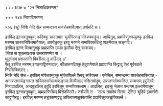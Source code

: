 +++
title = "२१ निशाधिकरणम्"

+++
१४४ निशादिगरणम्  
  
५०६ (सू) निशि नेदि सेन्न सम्बन्दस्य यावत्तेहबावित्वात् तर्शयदि स।  
  
इरविल् इऱन्दवऩुक्कुम् कदिक्कु सादऩमाग सूर्यगिरणङ्गळिरुक्कट्टुम्। आयिऩुम्, प्रह्मवित्तुक्कळुक्कु इरविल् मरणम् शास्त्रनिषित्तमागैयाल्, अवर्गळुक्कु इरवु मरणमे सम्बविक्कादॆऩ्ऱु शङ्गैयाल् सङ्गदि।  
इरविल् इऱन्द वित्वाऩुक्कु प्रह्मप्राप्ति उण्डा इल्लैया ऎऩ्ऱु सम्शयम्।  
'तिवा स शुक्लबक्षश्स उत्तरायणमेव स ।   
मुमूर्षदाम् प्रशस्तानि विबरीदम् तु कर्हिदम् ॥'  
ऎऩ्ऱु इरविल् मरणम् इगऴप्पट्टिरुप्पदाल्, कीऴाऩगदिक्कु हेदुवागैयाले प्रह्मप्राप्ति किट्टादु ऎऩ्ऱ पूर्वबक्षत्तै निरसिक्किऱार्।  
निसि नेदि सेन्न - इरविल् मरित्तवऩुक्कु मुक्तियिल्लै ऎऩ्बदु सरियल्ल। एऩॆऩिल्, सम्बन्दस्य यावत्तेहबावित्वात् - अनारप्तगार्यङ्गळाऩ सञ्जिदगर्मसम्बन्दङ्गळ् वित्यैयाल् नशित्तबोदुम्, प्रारप्तगर्माक्कळिल् सम्बन्दम् इऱुदिवरै निऱ्पदादलिऩ्, अन्दवुडलिऩ् इऱुदि इरविलुम् सम्बविक्कलाम्। आदलिऩ्, इदऱ्कु मेलाऩ पन्दगम् इल्लामैयालुम् इरविल् इऱन्दवऩुक्कुम्, प्रह्मप्राप्तियिल् विरोदमिल्लै। तर्शयदि स - 'तस्य तावदेव सिरम्' ऎऩ्गिऱ श्रुदिये इव्वर्त्तत्तै काट्टुगिऱदु। इरविल् मरणम् तडुक्कप्पट्टदु अवित्वाऩ्गळुक्केयऩ्ऱि प्रह्मवित्तुक्कळुक्किल्लै।

